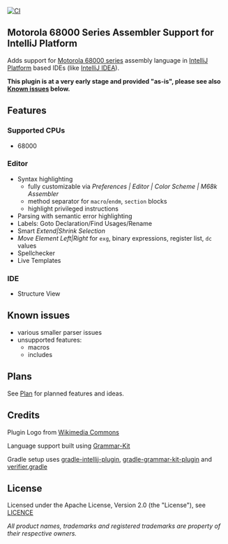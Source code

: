 [![CI](https://github.com/YannCebron/m68kplugin/workflows/CI/badge.svg)](https://github.com/YannCebron/m68kplugin/actions?query=workflow%3ACI)

## Motorola 68000 Series Assembler Support for IntelliJ Platform

Adds support for [Motorola 68000 series](https://en.wikipedia.org/wiki/Motorola_68000_series) assembly language in [IntelliJ Platform](http://www.jetbrains.org/intellij/sdk/docs/intro/intellij_platform.html#ides-based-on-the-intellij-platform) based IDEs (like [IntelliJ IDEA](https://www.jetbrains.com/idea/)).

**This plugin is at a very early stage and provided "as-is", please see also [Known issues](#known-issues) below.**

## Features

### Supported CPUs
* 68000

### Editor
* Syntax highlighting
  * fully customizable via *Preferences | Editor | Color Scheme | M68k Assembler*
  * method separator for `macro`/`endm`, `section` blocks
  * highlight privileged instructions
* Parsing with semantic error highlighting
* Labels: Goto Declaration/Find Usages/Rename
* Smart *Extend|Shrink Selection*
* *Move Element Left|Right* for `exg`, binary expressions, register list, `dc` values
* Spellchecker
* Live Templates

### IDE
* Structure View


## Known issues
* various smaller parser issues
* unsupported features:
  - macros
  - includes

## Plans
See [Plan](plan.md) for planned features and ideas.

## Credits
Plugin Logo from [Wikimedia Commons](https://commons.wikimedia.org/wiki/File:Motorola_M_symbol_blue.svg)
 
Language support built using [Grammar-Kit](https://github.com/JetBrains/Grammar-Kit)

Gradle setup uses [gradle-intellij-plugin](https://github.com/JetBrains/gradle-intellij-plugin/), [gradle-grammar-kit-plugin](https://github.com/JetBrains/gradle-grammar-kit-plugin) and [verifier.gradle](https://github.com/FWDekker/intellij-randomness/blob/master/gradle/scripts/verifier.gradle)

## License
Licensed under the Apache License, Version 2.0 (the "License"), see [LICENCE](LICENCE)

*All product names, trademarks and registered trademarks are property of their respective owners.*